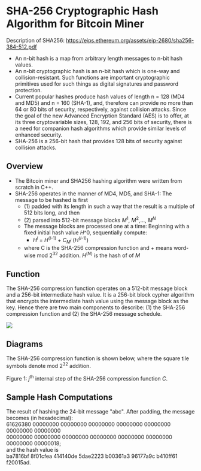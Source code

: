 # SHA-256 Cryptographic Hash Algorithm for Bitcoin Miner
Description of SHA256: https://eips.ethereum.org/assets/eip-2680/sha256-384-512.pdf
- An n-bit hash is a map from arbitrary length messages to n-bit hash values. 
- An n-bit cryptographic hash is an n-bit hash which is one-way and collision-resistant. Such functions are important cryptographic primitives used for such things as digital signatures and password protection.
- Current popular hashes produce hash values of length n = 128 (MD4 and MD5) and n = 160 (SHA-1), and, therefore can provide no more than 64 or 80 bits of
security, respectively, against collision attacks. Since the goal of the new Advanced Encryption Standard (AES) is to offer, at its three cryptovariable sizes, 128, 192, and 256 bits of security, there is a need for companion hash algorithms which provide similar levels of enhanced security. 
- SHA-256 is a 256-bit hash that provides 128 bits of security against collision attacks.

## Overview
- The Bitcoin miner and SHA256 hashing algorithm were written from scratch in C++.
- SHA-256 operates in the manner of MD4, MD5, and SHA-1: The message to be hashed is first
  - (1) padded with its length in such a way that the result is a multiple of 512 bits long, and then
  - (2) parsed into 512-bit message blocks <i>M</i><sup>1</sup>, <i>M</i><sup>2</sup>,..., <i>M</i><sup><i>N</i></sup></i>
  - The message blocks are processed one at a time: Beginning with a fixed initial hash value <i>H</i>^0, sequentially compute: 
    - <i>H</i><sup><i>i</i></sup> = <i>H</i><sup>(<i>i</i>-1)</sup> + <i>C</i><sub><i>M</i><sup><i>i</i></sup></sub> (<i>H</i><sup>(<i>i</i>-1)</sup>)
  - where C is the SHA-256 compression function and + means word-wise mod 2<sup>32</sup> addition. <i>H</i><sup>(<i>N</i>)</sup> is the hash of of <i>M</i>

## Function
The SHA-256 compression function operates on a 512-bit message block and a 256-bit intermediate hash value. It is a 256-bit block cypher algorithm that encrypts the intermediate hash value using the message block as the key. Hence there are two main components to describe: (1) the SHA-256 compression function and (2) the SHA-256 message schedule.

<img src="https://github.com/issacjohannli/sha-256-hash-algorithm-bitcoin-miner/blob/main/diagrams/sha-256-compression-function.png">

## Diagrams
The SHA-256 compression function is shown below, where the square tile symbols denote mod 2<sup>32</sup> addition.

Figure 1: <i>j</i><sup>th</sup> internal step of the SHA-256 compression function <i>C</i>.

## Sample Hash Computations
The result of hashing the 24-bit message "abc". After padding, the message becomes (in hexadecimal):\
61626380 00000000 00000000 00000000 00000000 00000000 00000000 00000000\
00000000 00000000 00000000 00000000 00000000 00000000 00000000 00000018;\
and the hash value is\
ba7816bf 8f01cfea 414140de 5dae2223 b00361a3 96177a9c b410ff61 f20015ad.
